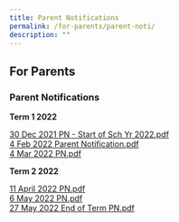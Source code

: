 ```yaml
---
title: Parent Notifications
permalink: /for-parents/parent-noti/
description: ""
---
```

## For Parents

### Parent Notifications

**Term 1 2022**

[30 Dec 2021 PN - Start of Sch Yr 2022.pdf](/files/30%20Dec%202021%20PN%20-%20Start%20of%20Sch%20Yr%202022.pdf)<br>
[4 Feb 2022 Parent Notification.pdf](/files/4%20Feb%202022%20PN.pdf)<br>
[4 Mar 2022 PN.pdf](/files/4%20Mar%202022%20PN.pdf)

**Term 2 2022**

[11 April 2022 PN.pdf](/files/11%20April%202022%20PN%20.pdf)<br>
[6 May 2022 PN.pdf](/files/6%20May%202022%20PN_final.pdf)<br>
[27 May 2022 End of Term PN.pdf](/files/27%20May%202022%20End%20of%20Term%20PN_final.pdf)

